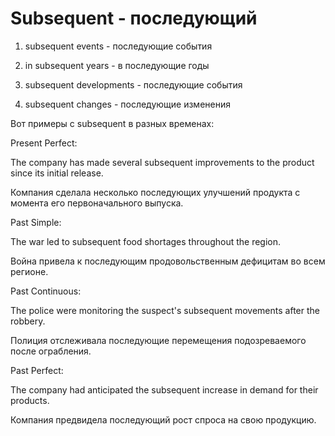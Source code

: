 # Subsequent - последующий


1. subsequent events - последующие события

2. in subsequent years - в последующие годы

3. subsequent developments - последующие события

4. subsequent changes - последующие изменения

Вот примеры с subsequent в разных временах:

Present Perfect:

The company has made several subsequent improvements to the product since its initial release.

Компания сделала несколько последующих улучшений продукта с момента его первоначального выпуска.

Past Simple:

The war led to subsequent food shortages throughout the region.

Война привела к последующим продовольственным дефицитам во всем регионе.

Past Continuous:

The police were monitoring the suspect's subsequent movements after the robbery.

Полиция отслеживала последующие перемещения подозреваемого после ограбления.

Past Perfect:

The company had anticipated the subsequent increase in demand for their products.

Компания предвидела последующий рост спроса на свою продукцию.